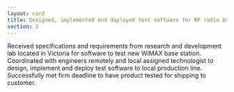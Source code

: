 ```yaml
---
layout: card
title: Designed, implemented and deployed test software for RF radio base station
section: 2
---
```

Received specifications and requirements from research and development lab located in Victoria for software to test new WiMAX base station.  
Coordinated with engineers remotely and local assigned technologist to design, implement and deploy test software to local production line.  
Successfully met firm deadline to have product tested for shipping to customer.  